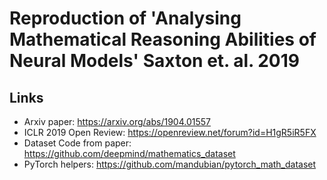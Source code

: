 # Reproduction of 'Analysing Mathematical Reasoning Abilities of Neural Models' Saxton et. al. 2019

## Links

- Arxiv paper: https://arxiv.org/abs/1904.01557
- ICLR 2019 Open Review: https://openreview.net/forum?id=H1gR5iR5FX
- Dataset Code from paper: https://github.com/deepmind/mathematics_dataset
- PyTorch helpers: https://github.com/mandubian/pytorch_math_dataset

